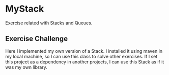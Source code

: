 # MyStack
Exercise related with Stacks and Queues.

## Exercise Challenge
Here I implemented my own version of a Stack.
I installed it using maven in my local machine, so I can use this class to solve other exercises.
If I set this project as a dependency in another projects, I can use this Stack as if it was my own library.